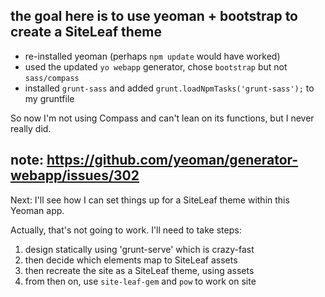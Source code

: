 ## the goal here is to use yeoman + bootstrap to create a SiteLeaf theme

- re-installed yeoman (perhaps `npm update` would have worked)
- used the updated `yo webapp` generator, chose `bootstrap` but not `sass/compass`
- installed `grunt-sass` and added `grunt.loadNpmTasks('grunt-sass');` to my gruntfile

So now I'm not using Compass and can't lean on its functions, but I never really did.

## note: https://github.com/yeoman/generator-webapp/issues/302

Next: I'll see how I can set things up for a SiteLeaf theme within this Yeoman app.

Actually, that's not going to work. I'll need to take steps:
1. design statically using 'grunt-serve' which is crazy-fast
2. then decide which elements map to SiteLeaf assets
3. then recreate the site as a SiteLeaf theme, using assets
4. from then on, use `site-leaf-gem` and `pow` to work on site



